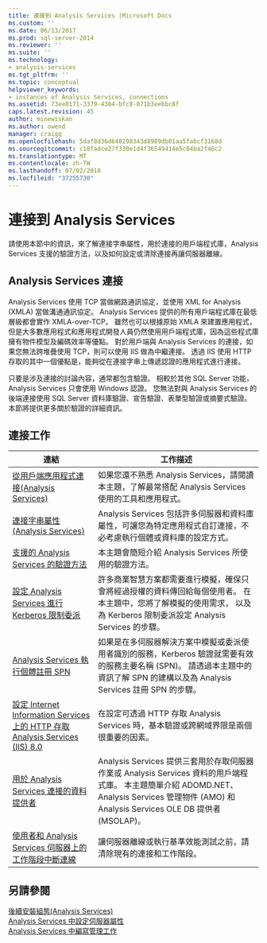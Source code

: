 ```yaml
---
title: 連接到 Analysis Services |Microsoft Docs
ms.custom: ''
ms.date: 06/13/2017
ms.prod: sql-server-2014
ms.reviewer: ''
ms.suite: ''
ms.technology:
- analysis-services
ms.tgt_pltfrm: ''
ms.topic: conceptual
helpviewer_keywords:
- instances of Analysis Services, connections
ms.assetid: 73ee8171-3379-4384-bfc8-071b3eebbc8f
caps.latest.revision: 45
author: minewiskan
ms.author: owend
manager: craigg
ms.openlocfilehash: 5daf8d36d648298343d8989db01aa5fabcf3168d
ms.sourcegitcommit: c18fadce27f330e1d4f36549414e5c84ba2f46c2
ms.translationtype: MT
ms.contentlocale: zh-TW
ms.lasthandoff: 07/02/2018
ms.locfileid: "37255730"
---
```

# <a name="connect-to-analysis-services"></a>連接到 Analysis Services
  請使用本節中的資訊，來了解連接字串屬性，用於連接的用戶端程式庫，Analysis Services 支援的驗證方法，以及如何設定或清除連接再讓伺服器離線。  
  
## <a name="analysis-services-connections"></a>Analysis Services 連接  
 Analysis Services 使用 TCP 當做網路通訊協定，並使用 XML for Analysis (XMLA) 當做溝通通訊協定。 Analysis Services 提供的所有用戶端程式庫在最低層級都會實作 XMLA-over-TCP。 雖然也可以根據原始 XMLA 來建置應用程式，但是大多數應用程式和應用程式開發人員仍然使用用戶端程式庫，因為這些程式庫擁有物件模型及編碼效率等優點。 對於用戶端與 Analysis Services 的連接，如果您無法跨堆疊使用 TCP，則可以使用 IIS 做為中繼連接。 透過 IIS 使用 HTTP 存取的其中一個優點是，能夠從在連接字串上傳遞認證的應用程式進行連接。  
  
 只要是涉及連接的討論內容，通常都包含驗證。 相較於其他 SQL Server 功能，Analysis Services 只會使用 Windows 認證。 您無法對與 Analysis Services 的後端連接使用 SQL Server 資料庫驗證、宣告驗證、表單型驗證或摘要式驗證。 本節將提供更多關於驗證的詳細資訊。  
  
##  <a name="bkmk_clientApps"></a> 連接工作  
  
|連結|工作描述|  
|----------|----------------------|  
|[從用戶端應用程式連接&#40;Analysis Services&#41;](connect-from-client-applications-analysis-services.md)|如果您還不熟悉 Analysis Services，請閱讀本主題，了解最常搭配 Analysis Services 使用的工具和應用程式。|  
|[連接字串屬性&#40;Analysis Services&#41;](connection-string-properties-analysis-services.md)|Analysis Services 包括許多伺服器和資料庫屬性，可讓您為特定應用程式自訂連接，不必考慮執行個體或資料庫的設定方式。|  
|[支援的 Analysis Services 的驗證方法](authentication-methodologies-supported-by-analysis-services.md)|本主題會簡短介紹 Analysis Services 所使用的驗證方法。|  
|[設定 Analysis Services 進行 Kerberos 限制委派](configure-analysis-services-for-kerberos-constrained-delegation.md)|許多商業智慧方案都需要進行模擬，確保只會將經過授權的資料傳回給每個使用者。 在本主題中，您將了解模擬的使用需求， 以及為 Kerberos 限制委派設定 Analysis Services 的步驟。|  
|[Analysis Services 執行個體註冊 SPN](spn-registration-for-an-analysis-services-instance.md)|如果是在多伺服器解決方案中模擬或委派使用者識別的服務，Kerberos 驗證就需要有效的服務主要名稱 (SPN)。 請透過本主題中的資訊了解 SPN 的建構以及為 Analysis Services 註冊 SPN 的步驟。|  
|[設定 Internet Information Services 上的 HTTP 存取 Analysis Services &#40;IIS&#41; 8.0](configure-http-access-to-analysis-services-on-iis-8-0.md)|在設定可透過 HTTP 存取 Analysis Services 時，基本驗證或跨網域界限是兩個很重要的因素。|  
|[用於 Analysis Services 連接的資料提供者](data-providers-used-for-analysis-services-connections.md)|Analysis Services 提供三套用於存取伺服器作業或 Analysis Services 資料的用戶端程式庫。 本主題簡單介紹 ADOMD.NET、Analysis Services 管理物件 (AMO) 和 Analysis Services OLE DB 提供者 (MSOLAP)。|  
|[使用者和 Analysis Services 伺服器上的工作階段中斷連線](disconnect-users-and-sessions-on-analysis-services-server.md)|讓伺服器離線或執行基準效能測試之前，請清除現有的連接和工作階段。|  
  
## <a name="see-also"></a>另請參閱  
 [後續安裝組態&#40;Analysis Services&#41;](post-install-configuration-analysis-services.md)   
 [Analysis Services 中設定伺服器屬性](../server-properties/server-properties-in-analysis-services.md)   
 [Analysis Services 中編寫管理工作](../script-administrative-tasks-in-analysis-services.md)  
  
  
